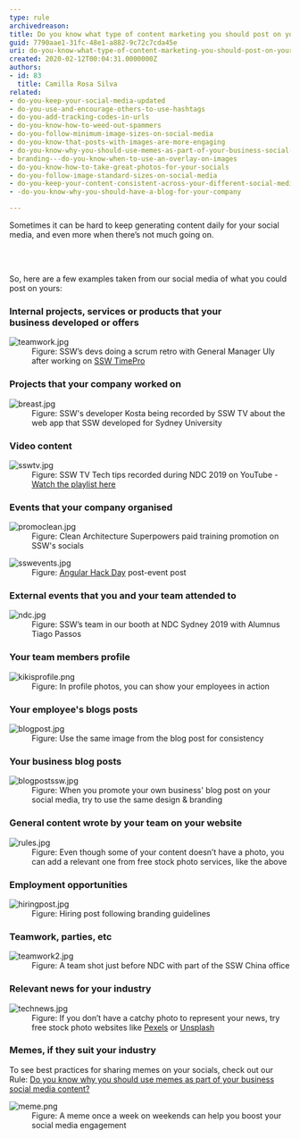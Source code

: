 ```yaml
---
type: rule
archivedreason: 
title: Do you know what type of content marketing you should post on your socials?
guid: 7790aae1-31fc-48e1-a882-9c72c7cda45e
uri: do-you-know-what-type-of-content-marketing-you-should-post-on-your-socials
created: 2020-02-12T00:04:31.0000000Z
authors:
- id: 83
  title: Camilla Rosa Silva
related:
- do-you-keep-your-social-media-updated
- do-you-use-and-encourage-others-to-use-hashtags
- do-you-add-tracking-codes-in-urls
- do-you-know-how-to-weed-out-spammers
- do-you-follow-minimum-image-sizes-on-social-media
- do-you-know-that-posts-with-images-are-more-engaging
- do-you-know-why-you-should-use-memes-as-part-of-your-business-social-media-content
- branding---do-you-know-when-to-use-an-overlay-on-images
- do-you-know-how-to-take-great-photos-for-your-socials
- do-you-follow-image-standard-sizes-on-social-media
- do-you-keep-your-content-consistent-across-your-different-social-media-platforms
- -do-you-know-why-you-should-have-a-blog-for-your-company

---
```



<p class="ssw15-rteElement-P">​Sometimes it can be hard to keep generating content daily for your social media, and even more when there’s not much going on.​​<br></p>
<br><excerpt class='endintro'></excerpt><br>
<p>​So, here are a few examples taken from our social media of what you could post on yours:</p><h3>​Internal projects, services or products that your business developed or offers​</h3><dl class="image"><dt> 
      <img src="teamwork.jpg" alt="teamwork.jpg" /> 
   </dt><dd>Figure: SSW’s devs doing a scrum retro with General Manager Uly after working on 
      <a href="https://sswtimepro.com/">SSW TimePro​</a></dd></dl><h3>​​Projects that your company worked on​</h3><dl class="image"><dt>
      <img src="breast.jpg" alt="breast.jpg" />
   </dt><dd>Figure: SSW's developer Kosta being recorded by SSW TV about the web app that SSW developed for Sydney University​</dd></dl><h3>Video content​</h3><dl class="image"><dt>
      <img src="sswtv.jpg" alt="sswtv.jpg" />
   </dt><dd>​Figure: SSW TV Tech tips recorded during NDC 2019 on YouTube​ - 
      <a href="https://www.youtube.com/playlist?list=PLpiOR7CBNvlqSNO-jkFxuAqy9uL6vnfkx">Watch the playlist here​</a></dd></dl><h3>Events that your company organised</h3><dl class="image"><dt>
      <img src="promoclean.jpg" alt="promoclean.jpg" />
   </dt><dd>Figure: Clean Architecture Superpowers paid training promotion on SSW's socials</dd></dl><dl class="image"><dt>
      <img src="sswevents.jpg" alt="sswevents.jpg" />
   </dt><dd>Figure: 
      <a href="https://angularhackday.com/">Angular Hack Day</a> post-event post<br></dd></dl><h3>External events that you and your team attended to</h3><dl class="image"><dt>
      <img src="ndc.jpg" alt="ndc.jpg" />
   </dt><dd>Figure: SSW’s team in our booth at NDC Sydney 2019 with Alumnus Tiago Passos</dd></dl><h3>Your team members profile</h3><dl class="image"><dt>
      <img src="kikisprofile.png" alt="kikisprofile.png" />
   </dt><dd>Figure: In profile photos, you can show your employees in action</dd></dl><h3>Your employee's blogs posts</h3><dl class="image"><dt>
      <img src="blogpost.jpg" alt="blogpost.jpg" />
   </dt><dd>Figure: Use the same image from the blog post for consistency</dd></dl><h3>Your business blog posts</h3><dl class="image"><dt>
      <img src="blogpostssw.jpg" alt="blogpostssw.jpg" />
   </dt><dd>Figure: When you promote your own business' blog post on your social media, try to use the same design & branding</dd></dl><h3>General content wrote by your team on your website<br></h3>
<dl class="image">
   <dt>
      <img src="rules.jpg" alt="rules.jpg" />
   </dt><dd>Figure: Even though some of your content doesn’t have a photo, you can add a relevant one from free stock photo services, like the above</dd></dl><h3>Employment opportunities</h3><dl class="image"><dt>
      <img src="hiringpost.jpg" alt="hiringpost.jpg" /> 
   </dt><dd>Figure: Hiring post following branding guidelines</dd><dd></dd></dl><h3>Teamwork, parties, etc</h3><dl class="image"><dt>
      <img src="teamwork2.jpg" alt="teamwork2.jpg" />
   </dt><dd>Figure: A team shot just before NDC with part of the SSW China office</dd></dl><h3>Relevant news for your industry</h3><dl class="image"><dt>
      <img src="technews.jpg" alt="technews.jpg" />
   </dt><dd>Figure: If you don’t have a catchy photo to represent your news, try free stock photo websites like 
      <a href="https://www.pexels.com/">Pexels</a> or 
      <a href="https://unsplash.com/">Unsplash​</a></dd></dl><h3>Memes, if they suit your industry<br></h3><p class="ssw15-rteElement-P">​To see best practices for sharing memes on your socials, check out our Rule: ​<a href="/_layouts/15/FIXUPREDIRECT.ASPX?WebId=3dfc0e07-e23a-4cbb-aac2-e778b71166a2&TermSetId=07da3ddf-0924-4cd2-a6d4-a4809ae20160&TermId=a79d64e4-ed1b-441a-9db1-95e1777c7b12">Do you know why you should use memes as part of your business social media content?</a></p><dl class="image"><dt>
      ​<img src="meme.png" alt="meme.png" />
   </dt><dd>Figure: A meme once a week on weekends can help you boost your social media engagement</dd>​<br></dl>



